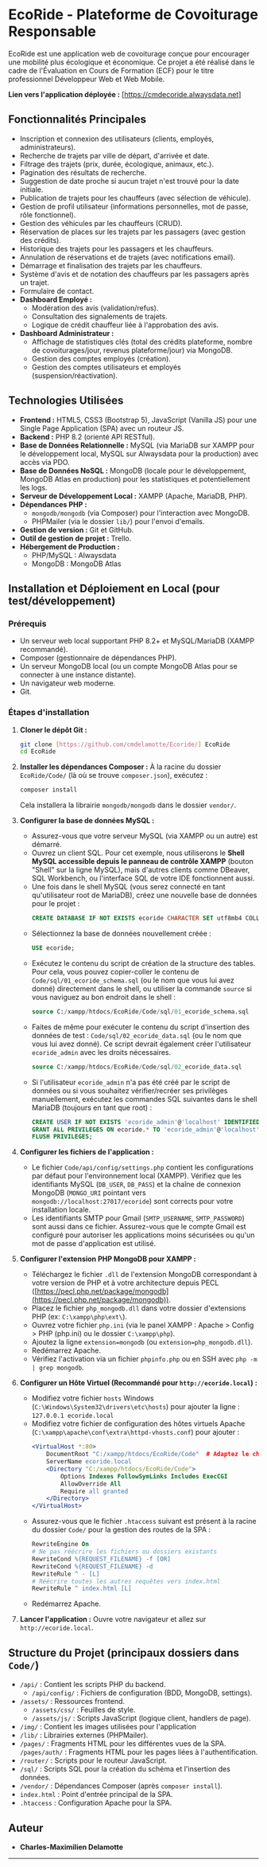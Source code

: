 # EcoRide - Plateforme de Covoiturage Responsable

EcoRide est une application web de covoiturage conçue pour encourager une mobilité plus écologique et économique. Ce projet a été réalisé dans le cadre de l'Évaluation en Cours de Formation (ECF) pour le titre professionnel Développeur Web et Web Mobile.

**Lien vers l'application déployée :** [https://cmdecoride.alwaysdata.net]

## Fonctionnalités Principales

* Inscription et connexion des utilisateurs (clients, employés, administrateurs).
* Recherche de trajets par ville de départ, d'arrivée et date.
* Filtrage des trajets (prix, durée, écologique, animaux, etc.).
* Pagination des résultats de recherche.
* Suggestion de date proche si aucun trajet n'est trouvé pour la date initiale.
* Publication de trajets pour les chauffeurs (avec sélection de véhicule).
* Gestion de profil utilisateur (informations personnelles, mot de passe, rôle fonctionnel).
* Gestion des véhicules par les chauffeurs (CRUD).
* Réservation de places sur les trajets par les passagers (avec gestion des crédits).
* Historique des trajets pour les passagers et les chauffeurs.
* Annulation de réservations et de trajets (avec notifications email).
* Démarrage et finalisation des trajets par les chauffeurs.
* Système d'avis et de notation des chauffeurs par les passagers après un trajet.
* Formulaire de contact.
* **Dashboard Employé :**
    * Modération des avis (validation/refus).
    * Consultation des signalements de trajets.
    * Logique de crédit chauffeur liée à l'approbation des avis.
* **Dashboard Administrateur :**
    * Affichage de statistiques clés (total des crédits plateforme, nombre de covoiturages/jour, revenus plateforme/jour) via MongoDB.
    * Gestion des comptes employés (création).
    * Gestion des comptes utilisateurs et employés (suspension/réactivation).

## Technologies Utilisées

* **Frontend :** HTML5, CSS3 (Bootstrap 5), JavaScript (Vanilla JS) pour une Single Page Application (SPA) avec un routeur JS.
* **Backend :** PHP 8.2 (orienté API RESTful).
* **Base de Données Relationnelle :** MySQL (via MariaDB sur XAMPP pour le développement local, MySQL sur Alwaysdata pour la production) avec accès via PDO.
* **Base de Données NoSQL :** MongoDB (locale pour le développement, MongoDB Atlas en production) pour les statistiques et potentiellement les logs.
* **Serveur de Développement Local :** XAMPP (Apache, MariaDB, PHP).
* **Dépendances PHP :**
    * `mongodb/mongodb` (via Composer) pour l'interaction avec MongoDB.
    * PHPMailer (via le dossier `lib/`) pour l'envoi d'emails.
* **Gestion de version :** Git et GitHub.
* **Outil de gestion de projet :** Trello.
* **Hébergement de Production :**
    * PHP/MySQL : Alwaysdata
    * MongoDB : MongoDB Atlas

## Installation et Déploiement en Local (pour test/développement)

### Prérequis

* Un serveur web local supportant PHP 8.2+ et MySQL/MariaDB (XAMPP recommandé).
* Composer (gestionnaire de dépendances PHP).
* Un serveur MongoDB local (ou un compte MongoDB Atlas pour se connecter à une instance distante).
* Un navigateur web moderne.
* Git.

### Étapes d'installation

1.  **Cloner le dépôt Git :**
    ```bash
    git clone [https://github.com/cmdelamotte/Ecoride/] EcoRide
    cd EcoRide
    ```

2.  **Installer les dépendances Composer :**
    À la racine du dossier `EcoRide/Code/` (là où se trouve `composer.json`), exécutez :
    ```bash
    composer install
    ```
    Cela installera la librairie `mongodb/mongodb` dans le dossier `vendor/`.

3.  **Configurer la base de données MySQL :**
    * Assurez-vous que votre serveur MySQL (via XAMPP ou un autre) est démarré.
    * Ouvrez un client SQL. Pour cet exemple, nous utiliserons le **Shell MySQL accessible depuis le panneau de contrôle XAMPP** (bouton "Shell" sur la ligne MySQL), mais d'autres clients comme DBeaver, SQL Workbench, ou l'interface SQL de votre IDE fonctionnent aussi.
    * Une fois dans le shell MySQL (vous serez connecté en tant qu'utilisateur root de MariaDB), créez une nouvelle base de données pour le projet :
        ```sql
        CREATE DATABASE IF NOT EXISTS ecoride CHARACTER SET utf8mb4 COLLATE utf8mb4_general_ci;
        ```
    * Sélectionnez la base de données nouvellement créée :
        ```sql
        USE ecoride;
        ```
    * Exécutez le contenu du script de création de la structure des tables. Pour cela, vous pouvez copier-coller le contenu de `Code/sql/01_ecoride_schema.sql` (ou le nom que vous lui avez donné) directement dans le shell, ou utiliser la commande `source` si vous naviguez au bon endroit dans le shell :
        ```sql
        source C:/xampp/htdocs/EcoRide/Code/sql/01_ecoride_schema.sql
        ```
    * Faites de même pour exécuter le contenu du script d'insertion des données de test : `Code/sql/02_ecoride_data.sql` (ou le nom que vous lui avez donné). Ce script devrait également créer l'utilisateur `ecoride_admin` avec les droits nécessaires.
        ```sql
        source C:/xampp/htdocs/EcoRide/Code/sql/02_ecoride_data.sql
        ```
    * Si l'utilisateur `ecoride_admin` n'a pas été créé par le script de données ou si vous souhaitez vérifier/recréer ses privilèges manuellement, exécutez les commandes SQL suivantes dans le shell MariaDB (toujours en tant que root) :
        ```sql
        CREATE USER IF NOT EXISTS 'ecoride_admin'@'localhost' IDENTIFIED BY '01v_.fGZ$A26';
        GRANT ALL PRIVILEGES ON ecoride.* TO 'ecoride_admin'@'localhost';
        FLUSH PRIVILEGES;
        ```

4.  **Configurer les fichiers de l'application :**
    * Le fichier `Code/api/config/settings.php` contient les configurations par défaut pour l'environnement local (XAMPP). Vérifiez que les identifiants MySQL (`DB_USER`, `DB_PASS`) et la chaîne de connexion MongoDB (`MONGO_URI` pointant vers `mongodb://localhost:27017/ecoride`) sont corrects pour votre installation locale.
    * Les identifiants SMTP pour Gmail (`SMTP_USERNAME`, `SMTP_PASSWORD`) sont aussi dans ce fichier. Assurez-vous que le compte Gmail est configuré pour autoriser les applications moins sécurisées ou qu'un mot de passe d'application est utilisé.

5.  **Configurer l'extension PHP MongoDB pour XAMPP :**
    * Téléchargez le fichier `.dll` de l'extension MongoDB correspondant à votre version de PHP et à votre architecture depuis PECL ([https://pecl.php.net/package/mongodb](https://pecl.php.net/package/mongodb)).
    * Placez le fichier `php_mongodb.dll` dans votre dossier d'extensions PHP (ex: `C:\xampp\php\ext\`).
    * Ouvrez votre fichier `php.ini` (via le panel XAMPP : Apache > Config > PHP (php.ini) ou le dossier `C:\xampp\php`).
    * Ajoutez la ligne `extension=mongodb` (ou `extension=php_mongodb.dll`).
    * Redémarrez Apache.
    * Vérifiez l'activation via un fichier `phpinfo.php` ou en SSH avec `php -m | grep mongodb`.

6.  **Configurer un Hôte Virtuel (Recommandé pour `http://ecoride.local`) :**
    * Modifiez votre fichier `hosts` Windows (`C:\Windows\System32\drivers\etc\hosts`) pour ajouter la ligne :
        `127.0.0.1 ecoride.local`
    * Modifiez votre fichier de configuration des hôtes virtuels Apache (`C:\xampp\apache\conf\extra\httpd-vhosts.conf`) pour ajouter :
        ```apache
        <VirtualHost *:80>
            DocumentRoot "C:/xampp/htdocs/EcoRide/Code"  # Adaptez le chemin vers le dossier Code/
            ServerName ecoride.local
            <Directory "C:/xampp/htdocs/EcoRide/Code">
                Options Indexes FollowSymLinks Includes ExecCGI
                AllowOverride All
                Require all granted
            </Directory>
        </VirtualHost>
        ```
    * Assurez-vous que le fichier `.htaccess` suivant est présent à la racine du dossier `Code/` pour la gestion des routes de la SPA :
        ```apache
        RewriteEngine On
        # Ne pas réécrire les fichiers ou dossiers existants
        RewriteCond %{REQUEST_FILENAME} -f [OR]
        RewriteCond %{REQUEST_FILENAME} -d
        RewriteRule ^ - [L]
        # Réécrire toutes les autres requêtes vers index.html
        RewriteRule ^ index.html [L]
        ```
    * Redémarrez Apache.

7.  **Lancer l'application :**
    Ouvre votre navigateur et allez sur `http://ecoride.local`.

## Structure du Projet (principaux dossiers dans `Code/`)

* `/api/` : Contient les scripts PHP du backend.
    * `/api/config/` : Fichiers de configuration (BDD, MongoDB, settings).
* `/assets/` : Ressources frontend.
    * `/assets/css/` : Feuilles de style.
    * `/assets/js/` : Scripts JavaScript (logique client, handlers de page).
* `/img/` : Contient les images utilisées pour l'application
* `/lib/` : Librairies externes (PHPMailer).
* `/pages/` : Fragments HTML pour les différentes vues de la SPA.
    `/pages/auth/` : Fragments HTML pour les pages liées à l'authentification.
* `/router/` : Scripts pour le routeur JavaScript.
* `/sql/` : Scripts SQL pour la création du schéma et l'insertion des données.
* `/vendor/` : Dépendances Composer (après `composer install`).
* `index.html` : Point d'entrée principal de la SPA.
* `.htaccess` : Configuration Apache pour la SPA.

## Auteur

* **Charles-Maximilien Delamotte**

---
